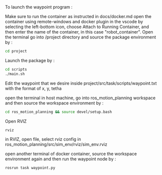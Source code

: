 To launch the waypoint program :
   
Make sure to run the container as instructed in docs/docker.md
open the container using remote-windows and docker plugin in the vscode by selecting the left-bottom icon, choose Attach to Running Container, and then enter the name of the container, in this case "robot_container".
Open the terminal go into /project directory and source the package environment by :
```sh
cd project
```
Launch the package by :
```sh
cd scripts
./main.sh
```
Edit the waypoint that we desire inside project/src/task/scripts/waypoint.txt with the format of x, y, tetha
   
open the terminal in host machine, go into ros_motion_planning workspace and then source the workspace environment by :
```sh
cd ros_motion_planning && source devel/setup.bash
```   
Open RVIZ
```sh   
rviz
```
in RVIZ, open file, select rviz config in ros_motion_planning/src/sim_env/rviz/sim_env.rviz
   
open another terminal of docker container, source the workspace environment again and then run the waypoint node by :
```sh
rosrun task waypoint.py
```